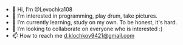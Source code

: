 - 👋 Hi, I’m @Levochka108
- 👀 I’m interested in programming, play drum, take pictures.
- 🌱 I’m currently learning, study on my own. To be honest, it's hard.
- 💞️ I’m looking to collaborate on everyone who is interested :)
- 📫 How to reach me d.klochkov9421@gmail.com

<!---
Levochka108/Levochka108 is a ✨ special ✨ repository because its `README.md` (this file) appears on your GitHub profile.
You can click the Preview link to take a look at your changes.
--->
